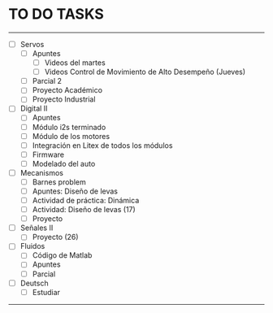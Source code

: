 # TO DO TASKS 


---

- [ ] Servos
	- [ ] Apuntes
		- [ ] Videos del martes
		- [ ] Videos Control de Movimiento de Alto Desempeño (Jueves)
	- [ ] Parcial 2
	- [ ] Proyecto Académico
	- [ ] Proyecto Industrial

- [ ] Digital II
	- [ ] Apuntes
	- [ ] Módulo i2s terminado
	- [ ] Módulo de los motores
	- [ ] Integración en Litex de todos los módulos
	- [ ] Firmware
	- [ ] Modelado del auto

- [ ] Mecanismos
	- [ ] Barnes problem
	- [ ] Apuntes: Diseño de levas
	- [ ] Actividad de práctica: Dinámica
	- [ ] Actividad: Diseño de levas (17)
	- [ ] Proyecto

- [ ] Señales II
	- [ ] Proyecto (26)

- [ ] Fluidos
	- [ ] Código de Matlab
	- [ ] Apuntes
	- [ ] Parcial

- [ ] Deutsch
	- [ ] Estudiar

---
